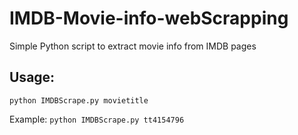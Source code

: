 # IMDB-Movie-info-webScrapping
Simple Python script to extract movie info from IMDB pages

## Usage:
`python IMDBScrape.py movietitle`

Example:
`python IMDBScrape.py tt4154796`
